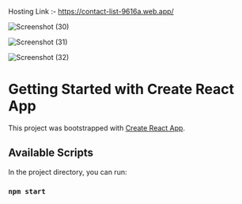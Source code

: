 Hosting Link :- https://contact-list-9616a.web.app/



![Screenshot (30)](https://user-images.githubusercontent.com/66356658/219162232-8d52cc18-a12d-43a8-8480-4785e095c43a.png)

![Screenshot (31)](https://user-images.githubusercontent.com/66356658/219162414-a46c6444-23fc-458a-9462-92e189a1ffa9.png)

![Screenshot (32)](https://user-images.githubusercontent.com/66356658/219162541-8517be42-c94b-414d-a913-86a51be694aa.png)


# Getting Started with Create React App

This project was bootstrapped with [Create React App](https://github.com/facebook/create-react-app).

## Available Scripts

In the project directory, you can run:

### `npm start`

